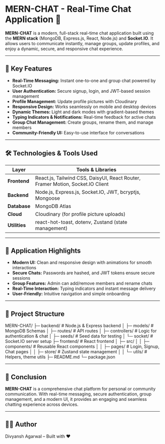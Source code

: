 # MERN-CHAT - Real-Time Chat Application 🚀

**MERN-CHAT** is a modern, full-stack real-time chat application built using the **MERN stack** (MongoDB, Express.js, React, Node.js) and **Socket.IO**. It allows users to communicate instantly, manage groups, update profiles, and enjoy a dynamic, secure, and responsive chat experience.

---

## 🌟 Key Features

- **Real-Time Messaging:** Instant one-to-one and group chat powered by Socket.IO  
- **User Authentication:** Secure signup, login, and JWT-based session management  
- **Profile Management:** Update profile pictures with Cloudinary  
- **Responsive Design:** Works seamlessly on mobile and desktop devices  
- **Dynamic Themes:** Light and dark modes with gradient-based themes  
- **Typing Indicators & Notifications:** Real-time feedback for active chats  
- **Group Chat Management:** Create groups, rename them, and manage members  
- **Community-Friendly UI:** Easy-to-use interface for conversations  

---

## 🛠️ Technologies & Tools Used

| Layer        | Tools & Libraries |
|-------------|-----------------|
| **Frontend** | React.js, Tailwind CSS, DaisyUI, React Router, Framer Motion, Socket.IO Client |
| **Backend**  | Node.js, Express.js, Socket.IO, JWT, bcryptjs, Mongoose |
| **Database** | MongoDB Atlas |
| **Cloud**    | Cloudinary (for profile picture uploads) |
| **Utilities**| react-hot-toast, dotenv, Zustand (state management) |

---

## 🎨 Application Highlights

- **Modern UI:** Clean and responsive design with animations for smooth interactions  
- **Secure Chats:** Passwords are hashed, and JWT tokens ensure secure sessions  
- **Group Features:** Admin can add/remove members and rename chats  
- **Real-Time Interaction:** Typing indicators and instant message delivery  
- **User-Friendly:** Intuitive navigation and simple onboarding  

---

## 📂 Project Structure

MERN-CHAT/
├─ backend/ # Node.js & Express backend
│ ├─ models/ # MongoDB Schemas
│ ├─ routes/ # API routes
│ ├─ controllers/ # Logic for authentication & chat
│ ├─ seeds/ # Seed data for testing
│ └─ socket/ # Socket.IO server setup
├─ frontend/ # React frontend
│ ├─ src/
│ │ ├─ components/ # Reusable React components
│ │ ├─ pages/ # Login, Signup, Chat pages
│ │ ├─ store/ # Zustand state management
│ │ └─ utils/ # Helpers, theme utils
├─ README.md
└─ package.json

---

## 🎉 Conclusion

**MERN-CHAT** is a comprehensive chat platform for personal or community communication. With real-time messaging, secure authentication, group management, and a modern UI, it provides an engaging and seamless chatting experience across devices.

--- 

## 👨‍💻 Author
Divyansh Agarwal – Built with ❤️

